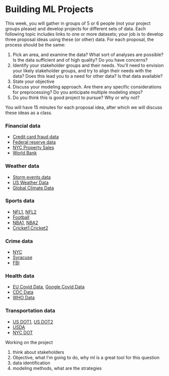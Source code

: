 # Building ML Projects

This week, you will gather in groups of 5 or 6 people (not your project groups please) and develop projects for different sets of data.  Each following topic includes links to one or more datasets; your job is to develop three proposal ideas using these (or other) data.  For each proposal, the process should be the same:

1. Pick an area, and examine the data? What sort of analyses are possible? Is the data sufficient and of high quality?  Do you have concerns?
2. Identify your stakeholder groups and their needs. You'll need to envision your likely stakeholder groups, and try to align their needs with the data? Does this lead you to a need for other data?  Is that data available?
3. State your objective
4. Discuss your modeling approach.  Are there any specific considerations for preprocessing?  Do you anticipate multiple modeling steps?
5. Do you think this is good project to pursue?  Why or why not?

You will have 15 minutes for each proposal idea, after which we will discuss these ideas as a class.

### Financial data

- [Credit card fraud data](https://www.kaggle.com/datasets/dhanushnarayananr/credit-card-fraud)
- [Federal reserve data](https://www.newyorkfed.org/markets/omo_transaction_data)
- [NYC Property Sales](https://www.nyc.gov/site/finance/property/property-rolling-sales-data.page)
- [World Bank](https://data.worldbank.org/)

### Weather data

- [Storm events data](https://www.ncdc.noaa.gov/stormevents/details.jsp)
- [US Weather Data](https://www.ncdc.noaa.gov/cdo-web/search)
- [Global Climate Data](https://climatedata.imf.org/pages/climatechange-data)


### Sports data

- [NFL1](https://nflverse.nflverse.com/), [NFL2](https://nflsavant.com/about.php)
- [Football](https://openfootball.github.io/)
- [NBA1](https://sports-statistics.com/sports-data/nba-basketball-datasets-csv-files/), [NBA2](https://github.com/sportsdataverse/hoopR)
- [Cricket1](https://cricsheet.org/),[Cricket2](https://cran.r-project.org/web/packages/cricketdata/vignettes/cricketdata_R_pkg.html)

### Crime data

- [NYC](https://www.nyc.gov/site/nypd/stats/crime-statistics/historical.page)
- [Syracuse](https://data.syr.gov/search?q=Crime%20Data%202023)
- [FBI](https://cde.ucr.cjis.gov/LATEST/webapp/#/pages/explorer/crime/crime-trend)

### Health data

- [EU Covid Data](https://www.ecdc.europa.eu/en/covid-19/data), [Google Covid Data](https://health.google.com/covid-19/open-data/)
- [CDC Data](https://data.cdc.gov/)
- [WHO Data](https://www.who.int/data/gho)


### Transportation data

- [US DOT1](https://www.transportation.gov/data), [US DOT2](https://its.dot.gov/data/)
- [USDA](https://agtransport.usda.gov/)
- [NYC DOT](https://www.nyc.gov/html/dot/html/about/datafeeds.shtml)



Working on the project
1. think about stakeholders
2. Objective, what I'm going to do, why ml is a great tool for this question
3. data identification
4. modeling methods, what are the strategies






